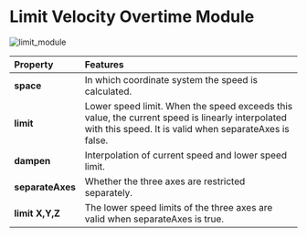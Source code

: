 # Limit Velocity Overtime Module

![limit_module](particle-system/limit_module.png)

Property | Features
:---|:---
**space** | In which coordinate system the speed is calculated.
**limit** | Lower speed limit. When the speed exceeds this value, the current speed is linearly interpolated with this speed. It is valid when separateAxes is false.
**dampen** | Interpolation of current speed and lower speed limit.
**separateAxes** | Whether the three axes are restricted separately.
**limit X,Y,Z** | The lower speed limits of the three axes are valid when separateAxes is true.
